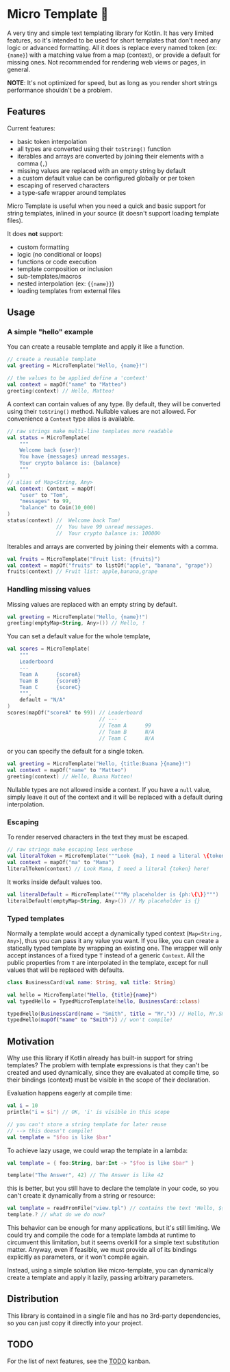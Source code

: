 # Micro Template 📃

A very tiny and simple text templating library for Kotlin. It has very limited features, so it's intended to be used for short templates that don't need any logic or advanced formatting. All it does is replace every named token (ex: `{name}`) with a matching value from a map (context), or provide a default for missing ones. Not recommended for rendering web views or pages, in general. 

**NOTE**: It's not optimized for speed, but as long as you render short strings performance shouldn't be a problem.

## Features

Current features:
- basic token interpolation
- all types are converted using their `toString()` function
- iterables and arrays are converted by joining their elements with a comma (`,`)
- missing values are replaced with an empty string by default
- a custom default value can be configured globally or per token
- escaping of reserved characters
- a type-safe wrapper around templates

Micro Template is useful when you need a quick and basic support for string templates, inlined in your source (it doesn't support loading template files).

It does **not** support:
- custom formatting
- logic (no conditional or loops)
- functions or code execution
- template composition or inclusion
- sub-templates/macros
- nested interpolation (ex: `{{name}}`)
- loading templates from external files

## Usage

### A simple "hello" example

You can create a reusable template and apply it like a function.

```kotlin
// create a reusable template
val greeting = MicroTemplate("Hello, {name}!")

// the values to be applied define a 'context'
val context = mapOf("name" to "Matteo")
greeting(context) // Hello, Matteo!
```

A context can contain values of any type. By default, they will be converted using their `toString()` method. Nullable values are not allowed. 
For convenience a `Context` type alias is available.


```kotlin
// raw strings make multi-line templates more readable
val status = MicroTemplate(
    """
    Welcome back {user}! 
    You have {messages} unread messages. 
    Your crypto balance is: {balance}
    """
)
// alias of Map<String, Any>
val context: Context = mapOf(
    "user" to "Tom",
    "messages" to 99,
    "balance" to Coin(10_000)
)
status(context) //  Welcome back Tom! 
                //  You have 99 unread messages.
                //  Your crypto balance is: 10000©
```

Iterables and arrays are converted by joining their elements with a comma.

```kotlin
val fruits = MicroTemplate("Fruit list: {fruits}")
val context = mapOf("fruits" to listOf("apple", "banana", "grape"))
fruits(context) // Fruit list: apple,banana,grape
```

### Handling missing values

Missing values are replaced with an empty string by default.

```kotlin
val greeting = MicroTemplate("Hello, {name}!")
greeting(emptyMap<String, Any>()) // Hello, !
```

You can set a default value for the whole template,

```kotlin
val scores = MicroTemplate(
    """
    Leaderboard
    ---
    Team A      {scoreA}
    Team B      {scoreB}
    Team C      {scoreC}
    """,
    default = "N/A"
)
scores(mapOf("scoreA" to 99)) // Leaderboard
                              // ---
                              // Team A      99
                              // Team B      N/A
                              // Team C      N/A
```

or you can specify the default for a single token.

```kotlin
val greeting = MicroTemplate("Hello, {title:Buana }{name}!")
val context = mapOf("name" to "Matteo")
greeting(context) // Hello, Buana Matteo!
```

Nullable types are not allowed inside a context. If you have a `null` value, simply leave it out of the context and it will be replaced with a default during interpolation.

### Escaping 

To render reserved characters in the text they must be escaped.

```kotlin
// raw strings make escaping less verbose
val literalToken = MicroTemplate("""Look {ma}, I need a literal \{token\} here!""")
val context = mapOf("ma" to "Mama")
literalToken(context) // Look Mama, I need a literal {token} here!
```

It works inside default values too. 

```kotlin
val literalDefault = MicroTemplate("""My placeholder is {ph:\{\}}""")
literalDefault(emptyMap<String, Any>()) // My placeholder is {}
```

### Typed templates

Normally a template would accept a dynamically typed context (`Map<String, Any>`), thus you can pass it any value you want.
If you like, you can create a statically typed template by wrapping an existing one. The wrapper will only accept instances of a fixed type `T` instead of a generic `Context`. All the public properties from `T` are interpolated in the template, except for null values that will be replaced with defaults.

```kotlin
class BusinessCard(val name: String, val title: String)

val hello = MicroTemplate("Hello, {title}{name}")
val typedHello = TypedMicroTemplate(hello, BusinessCard::class)

typedHello(BusinessCard(name = "Smith", title = "Mr.")) // Hello, Mr.Smith
typedHello(mapOf("name" to "Smith")) // won't compile!
```

## Motivation

Why use this library if Kotlin already has built-in support for string templates? The problem with template expressions is that they can't be created and used dynamically, since they are evaluated at compile time, so their bindings (context) must be visible in the scope of their declaration.

Evaluation happens eagerly at compile time:

```kotlin
val i = 10
println("i = $i") // OK, 'i' is visible in this scope

// you can't store a string template for later reuse
// --> this doesn't compile!
val template = "$foo is like $bar"
```

To achieve lazy usage, we could wrap the template in a lambda:

```kotlin
val template = { foo:String, bar:Int -> "$foo is like $bar" }

template("The Answer", 42) // The Answer is like 42
```

this is better, but you still have to declare the template in your code, so you can't create it dynamically from a string or  resource:

```kotlin
val template = readFromFile("view.tpl") // contains the text 'Hello, ${user}!'
template.? // what do we do now? 
```

This behavior can be enough for many applications, but it's still limiting. We could try and compile the code for a template lambda at runtime to circumvent this limitation, but it seems overkill for a simple text substitution matter. Anyway, even if feasible, we must provide all of its bindings explicitly as parameters, or it won't compile again.

Instead, using a simple solution like micro-template, you can dynamically create a template and apply it lazily, passing arbitrary parameters.

## Distribution

This library is contained in a single file and has no 3rd-party dependencies, so you can just copy it directly into your project.

## TODO

For the list of next features, see the [TODO](https://github.com/polarene/micro-template/projects/1) kanban.  
